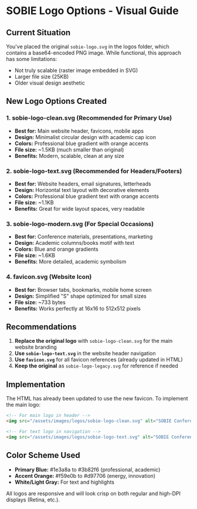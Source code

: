 # SOBIE Logo Options - Visual Guide

## Current Situation
You've placed the original `sobie-logo.svg` in the logos folder, which contains a base64-encoded PNG image. While functional, this approach has some limitations:
- Not truly scalable (raster image embedded in SVG)
- Larger file size (25KB)
- Older visual design aesthetic

## New Logo Options Created

### 1. **sobie-logo-clean.svg** (Recommended for Primary Use)
- **Best for:** Main website header, favicons, mobile apps
- **Design:** Minimalist circular design with academic cap icon
- **Colors:** Professional blue gradient with orange accents
- **File size:** ~1.5KB (much smaller than original)
- **Benefits:** Modern, scalable, clean at any size

### 2. **sobie-logo-text.svg** (Recommended for Headers/Footers)
- **Best for:** Website headers, email signatures, letterheads
- **Design:** Horizontal text layout with decorative elements
- **Colors:** Professional blue gradient text with orange accents
- **File size:** ~1.1KB
- **Benefits:** Great for wide layout spaces, very readable

### 3. **sobie-logo-modern.svg** (For Special Occasions)
- **Best for:** Conference materials, presentations, marketing
- **Design:** Academic columns/books motif with text
- **Colors:** Blue and orange gradients
- **File size:** ~1.6KB
- **Benefits:** More detailed, academic symbolism

### 4. **favicon.svg** (Website Icon)
- **Best for:** Browser tabs, bookmarks, mobile home screen
- **Design:** Simplified "S" shape optimized for small sizes
- **File size:** ~733 bytes
- **Benefits:** Works perfectly at 16x16 to 512x512 pixels

## Recommendations

1. **Replace the original logo** with `sobie-logo-clean.svg` for the main website branding
2. **Use `sobie-logo-text.svg`** in the website header navigation
3. **Use `favicon.svg`** for all favicon references (already updated in HTML)
4. **Keep the original** as `sobie-logo-legacy.svg` for reference if needed

## Implementation

The HTML has already been updated to use the new favicon. To implement the main logo:

```html
<!-- For main logo in header -->
<img src="/assets/images/logos/sobie-logo-clean.svg" alt="SOBIE Conference" width="60" height="60">

<!-- For text logo in navigation -->
<img src="/assets/images/logos/sobie-logo-text.svg" alt="SOBIE Conference" width="200" height="50">
```

## Color Scheme Used
- **Primary Blue:** #1e3a8a to #3b82f6 (professional, academic)
- **Accent Orange:** #f59e0b to #d97706 (energy, innovation)
- **White/Light Gray:** For text and highlights

All logos are responsive and will look crisp on both regular and high-DPI displays (Retina, etc.).
